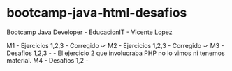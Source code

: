 # bootcamp-java-html-desafios
Bootcamp Java Developer - EducacionIT - Vicente Lopez

M1 - Ejercicios 1,2,3 - Corregido ✓
M2 - Ejercicios 1,2,3 - Corregido ✓
M3 - Desafios 1,2,3 - 
    - El ejercicio 2 que involucraba PHP no lo vimos ni tenemos material.
M4 - Desafios 1,2 -
